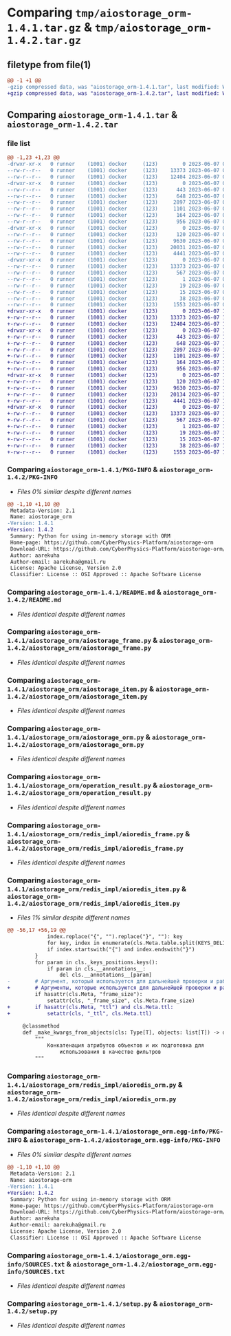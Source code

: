 # Comparing `tmp/aiostorage_orm-1.4.1.tar.gz` & `tmp/aiostorage_orm-1.4.2.tar.gz`

## filetype from file(1)

```diff
@@ -1 +1 @@
-gzip compressed data, was "aiostorage_orm-1.4.1.tar", last modified: Wed Jun  7 09:59:02 2023, max compression
+gzip compressed data, was "aiostorage_orm-1.4.2.tar", last modified: Wed Jun  7 10:13:26 2023, max compression
```

## Comparing `aiostorage_orm-1.4.1.tar` & `aiostorage_orm-1.4.2.tar`

### file list

```diff
@@ -1,23 +1,23 @@
-drwxr-xr-x   0 runner    (1001) docker     (123)        0 2023-06-07 09:59:02.452432 aiostorage_orm-1.4.1/
--rw-r--r--   0 runner    (1001) docker     (123)    13373 2023-06-07 09:59:02.452432 aiostorage_orm-1.4.1/PKG-INFO
--rw-r--r--   0 runner    (1001) docker     (123)    12404 2023-06-07 09:58:47.000000 aiostorage_orm-1.4.1/README.md
-drwxr-xr-x   0 runner    (1001) docker     (123)        0 2023-06-07 09:59:02.452432 aiostorage_orm-1.4.1/aiostorage_orm/
--rw-r--r--   0 runner    (1001) docker     (123)      443 2023-06-07 09:58:47.000000 aiostorage_orm-1.4.1/aiostorage_orm/__init__.py
--rw-r--r--   0 runner    (1001) docker     (123)      648 2023-06-07 09:58:47.000000 aiostorage_orm-1.4.1/aiostorage_orm/aiostorage_frame.py
--rw-r--r--   0 runner    (1001) docker     (123)     2897 2023-06-07 09:58:47.000000 aiostorage_orm-1.4.1/aiostorage_orm/aiostorage_item.py
--rw-r--r--   0 runner    (1001) docker     (123)     1101 2023-06-07 09:58:47.000000 aiostorage_orm-1.4.1/aiostorage_orm/aiostorage_orm.py
--rw-r--r--   0 runner    (1001) docker     (123)      164 2023-06-07 09:58:47.000000 aiostorage_orm-1.4.1/aiostorage_orm/exceptions.py
--rw-r--r--   0 runner    (1001) docker     (123)      956 2023-06-07 09:58:47.000000 aiostorage_orm-1.4.1/aiostorage_orm/operation_result.py
-drwxr-xr-x   0 runner    (1001) docker     (123)        0 2023-06-07 09:59:02.452432 aiostorage_orm-1.4.1/aiostorage_orm/redis_impl/
--rw-r--r--   0 runner    (1001) docker     (123)      120 2023-06-07 09:58:47.000000 aiostorage_orm-1.4.1/aiostorage_orm/redis_impl/__init__.py
--rw-r--r--   0 runner    (1001) docker     (123)     9630 2023-06-07 09:58:47.000000 aiostorage_orm-1.4.1/aiostorage_orm/redis_impl/aioredis_frame.py
--rw-r--r--   0 runner    (1001) docker     (123)    20031 2023-06-07 09:58:47.000000 aiostorage_orm-1.4.1/aiostorage_orm/redis_impl/aioredis_item.py
--rw-r--r--   0 runner    (1001) docker     (123)     4441 2023-06-07 09:58:47.000000 aiostorage_orm-1.4.1/aiostorage_orm/redis_impl/aioredis_orm.py
-drwxr-xr-x   0 runner    (1001) docker     (123)        0 2023-06-07 09:59:02.452432 aiostorage_orm-1.4.1/aiostorage_orm.egg-info/
--rw-r--r--   0 runner    (1001) docker     (123)    13373 2023-06-07 09:59:02.000000 aiostorage_orm-1.4.1/aiostorage_orm.egg-info/PKG-INFO
--rw-r--r--   0 runner    (1001) docker     (123)      567 2023-06-07 09:59:02.000000 aiostorage_orm-1.4.1/aiostorage_orm.egg-info/SOURCES.txt
--rw-r--r--   0 runner    (1001) docker     (123)        1 2023-06-07 09:59:02.000000 aiostorage_orm-1.4.1/aiostorage_orm.egg-info/dependency_links.txt
--rw-r--r--   0 runner    (1001) docker     (123)       19 2023-06-07 09:59:02.000000 aiostorage_orm-1.4.1/aiostorage_orm.egg-info/requires.txt
--rw-r--r--   0 runner    (1001) docker     (123)       15 2023-06-07 09:59:02.000000 aiostorage_orm-1.4.1/aiostorage_orm.egg-info/top_level.txt
--rw-r--r--   0 runner    (1001) docker     (123)       38 2023-06-07 09:59:02.452432 aiostorage_orm-1.4.1/setup.cfg
--rw-r--r--   0 runner    (1001) docker     (123)     1553 2023-06-07 09:58:47.000000 aiostorage_orm-1.4.1/setup.py
+drwxr-xr-x   0 runner    (1001) docker     (123)        0 2023-06-07 10:13:26.750057 aiostorage_orm-1.4.2/
+-rw-r--r--   0 runner    (1001) docker     (123)    13373 2023-06-07 10:13:26.750057 aiostorage_orm-1.4.2/PKG-INFO
+-rw-r--r--   0 runner    (1001) docker     (123)    12404 2023-06-07 10:13:12.000000 aiostorage_orm-1.4.2/README.md
+drwxr-xr-x   0 runner    (1001) docker     (123)        0 2023-06-07 10:13:26.746057 aiostorage_orm-1.4.2/aiostorage_orm/
+-rw-r--r--   0 runner    (1001) docker     (123)      443 2023-06-07 10:13:12.000000 aiostorage_orm-1.4.2/aiostorage_orm/__init__.py
+-rw-r--r--   0 runner    (1001) docker     (123)      648 2023-06-07 10:13:12.000000 aiostorage_orm-1.4.2/aiostorage_orm/aiostorage_frame.py
+-rw-r--r--   0 runner    (1001) docker     (123)     2897 2023-06-07 10:13:12.000000 aiostorage_orm-1.4.2/aiostorage_orm/aiostorage_item.py
+-rw-r--r--   0 runner    (1001) docker     (123)     1101 2023-06-07 10:13:12.000000 aiostorage_orm-1.4.2/aiostorage_orm/aiostorage_orm.py
+-rw-r--r--   0 runner    (1001) docker     (123)      164 2023-06-07 10:13:12.000000 aiostorage_orm-1.4.2/aiostorage_orm/exceptions.py
+-rw-r--r--   0 runner    (1001) docker     (123)      956 2023-06-07 10:13:12.000000 aiostorage_orm-1.4.2/aiostorage_orm/operation_result.py
+drwxr-xr-x   0 runner    (1001) docker     (123)        0 2023-06-07 10:13:26.750057 aiostorage_orm-1.4.2/aiostorage_orm/redis_impl/
+-rw-r--r--   0 runner    (1001) docker     (123)      120 2023-06-07 10:13:12.000000 aiostorage_orm-1.4.2/aiostorage_orm/redis_impl/__init__.py
+-rw-r--r--   0 runner    (1001) docker     (123)     9630 2023-06-07 10:13:12.000000 aiostorage_orm-1.4.2/aiostorage_orm/redis_impl/aioredis_frame.py
+-rw-r--r--   0 runner    (1001) docker     (123)    20134 2023-06-07 10:13:12.000000 aiostorage_orm-1.4.2/aiostorage_orm/redis_impl/aioredis_item.py
+-rw-r--r--   0 runner    (1001) docker     (123)     4441 2023-06-07 10:13:12.000000 aiostorage_orm-1.4.2/aiostorage_orm/redis_impl/aioredis_orm.py
+drwxr-xr-x   0 runner    (1001) docker     (123)        0 2023-06-07 10:13:26.750057 aiostorage_orm-1.4.2/aiostorage_orm.egg-info/
+-rw-r--r--   0 runner    (1001) docker     (123)    13373 2023-06-07 10:13:26.000000 aiostorage_orm-1.4.2/aiostorage_orm.egg-info/PKG-INFO
+-rw-r--r--   0 runner    (1001) docker     (123)      567 2023-06-07 10:13:26.000000 aiostorage_orm-1.4.2/aiostorage_orm.egg-info/SOURCES.txt
+-rw-r--r--   0 runner    (1001) docker     (123)        1 2023-06-07 10:13:26.000000 aiostorage_orm-1.4.2/aiostorage_orm.egg-info/dependency_links.txt
+-rw-r--r--   0 runner    (1001) docker     (123)       19 2023-06-07 10:13:26.000000 aiostorage_orm-1.4.2/aiostorage_orm.egg-info/requires.txt
+-rw-r--r--   0 runner    (1001) docker     (123)       15 2023-06-07 10:13:26.000000 aiostorage_orm-1.4.2/aiostorage_orm.egg-info/top_level.txt
+-rw-r--r--   0 runner    (1001) docker     (123)       38 2023-06-07 10:13:26.750057 aiostorage_orm-1.4.2/setup.cfg
+-rw-r--r--   0 runner    (1001) docker     (123)     1553 2023-06-07 10:13:12.000000 aiostorage_orm-1.4.2/setup.py
```

### Comparing `aiostorage_orm-1.4.1/PKG-INFO` & `aiostorage_orm-1.4.2/PKG-INFO`

 * *Files 0% similar despite different names*

```diff
@@ -1,10 +1,10 @@
 Metadata-Version: 2.1
 Name: aiostorage_orm
-Version: 1.4.1
+Version: 1.4.2
 Summary: Python for using in-memory storage with ORM
 Home-page: https://github.com/CyberPhysics-Platform/aiostorage-orm
 Download-URL: https://github.com/CyberPhysics-Platform/aiostorage-orm/archive/refs/heads/master.zip
 Author: aarekuha
 Author-email: aarekuha@gmail.ru
 License: Apache License, Version 2.0
 Classifier: License :: OSI Approved :: Apache Software License
```

### Comparing `aiostorage_orm-1.4.1/README.md` & `aiostorage_orm-1.4.2/README.md`

 * *Files identical despite different names*

### Comparing `aiostorage_orm-1.4.1/aiostorage_orm/aiostorage_frame.py` & `aiostorage_orm-1.4.2/aiostorage_orm/aiostorage_frame.py`

 * *Files identical despite different names*

### Comparing `aiostorage_orm-1.4.1/aiostorage_orm/aiostorage_item.py` & `aiostorage_orm-1.4.2/aiostorage_orm/aiostorage_item.py`

 * *Files identical despite different names*

### Comparing `aiostorage_orm-1.4.1/aiostorage_orm/aiostorage_orm.py` & `aiostorage_orm-1.4.2/aiostorage_orm/aiostorage_orm.py`

 * *Files identical despite different names*

### Comparing `aiostorage_orm-1.4.1/aiostorage_orm/operation_result.py` & `aiostorage_orm-1.4.2/aiostorage_orm/operation_result.py`

 * *Files identical despite different names*

### Comparing `aiostorage_orm-1.4.1/aiostorage_orm/redis_impl/aioredis_frame.py` & `aiostorage_orm-1.4.2/aiostorage_orm/redis_impl/aioredis_frame.py`

 * *Files identical despite different names*

### Comparing `aiostorage_orm-1.4.1/aiostorage_orm/redis_impl/aioredis_item.py` & `aiostorage_orm-1.4.2/aiostorage_orm/redis_impl/aioredis_item.py`

 * *Files 1% similar despite different names*

```diff
@@ -56,17 +56,19 @@
             index.replace("{", "").replace("}", ""): key
             for key, index in enumerate(cls.Meta.table.split(KEYS_DELIMITER))
             if index.startswith("{") and index.endswith("}")
         }
         for param in cls._keys_positions.keys():
             if param in cls.__annotations__:
                 del cls.__annotations__[param]
-        # Аргумент, который используется для дальнейшей проверки и работы
+        # Аргументы, которые используются для дальнейшей проверки и работы
         if hasattr(cls.Meta, "frame_size"):
             setattr(cls, "_frame_size", cls.Meta.frame_size)
+        if hasattr(cls.Meta, "ttl") and cls.Meta.ttl:
+            setattr(cls, "_ttl", cls.Meta.ttl)
 
     @classmethod
     def _make_kwargs_from_objects(cls: Type[T], objects: list[T]) -> dict:
         """
             Конкатенация атрибутов объектов и их подготовка для
                 использования в качестве фильтров
         """
```

### Comparing `aiostorage_orm-1.4.1/aiostorage_orm/redis_impl/aioredis_orm.py` & `aiostorage_orm-1.4.2/aiostorage_orm/redis_impl/aioredis_orm.py`

 * *Files identical despite different names*

### Comparing `aiostorage_orm-1.4.1/aiostorage_orm.egg-info/PKG-INFO` & `aiostorage_orm-1.4.2/aiostorage_orm.egg-info/PKG-INFO`

 * *Files 0% similar despite different names*

```diff
@@ -1,10 +1,10 @@
 Metadata-Version: 2.1
 Name: aiostorage-orm
-Version: 1.4.1
+Version: 1.4.2
 Summary: Python for using in-memory storage with ORM
 Home-page: https://github.com/CyberPhysics-Platform/aiostorage-orm
 Download-URL: https://github.com/CyberPhysics-Platform/aiostorage-orm/archive/refs/heads/master.zip
 Author: aarekuha
 Author-email: aarekuha@gmail.ru
 License: Apache License, Version 2.0
 Classifier: License :: OSI Approved :: Apache Software License
```

### Comparing `aiostorage_orm-1.4.1/aiostorage_orm.egg-info/SOURCES.txt` & `aiostorage_orm-1.4.2/aiostorage_orm.egg-info/SOURCES.txt`

 * *Files identical despite different names*

### Comparing `aiostorage_orm-1.4.1/setup.py` & `aiostorage_orm-1.4.2/setup.py`

 * *Files identical despite different names*

